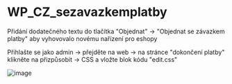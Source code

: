 # WP_CZ_sezavazkemplatby
Přidání dodatečného textu do tlačítka "Objednat" -> "Objednat se závazkem platby" aby vyhovovalo novému nařízení pro eshopy

Přihlašte se jako admin -> přejděte na web -> na stránce "dokončení platby" klikněte na přizpůsobit -> CSS a vložte blok kódu "edit.css"

![image](https://user-images.githubusercontent.com/80320893/221405805-8e6d6aa6-84f0-4020-8260-cea633f1b17b.png)
